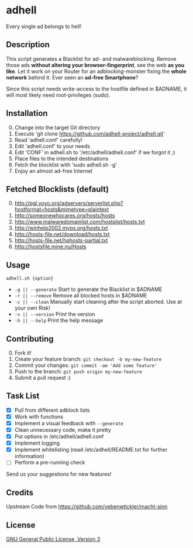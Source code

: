# adhell

Every single ad belongs to hell!

## Description

This script generates a Blacklist for ad- and malwareblocking. Remove those ads **without altering your browser-fingerprint**, see the web **as you like**. Let it work on your Router for an adblocking-monster fixing the **whole network** behind it. Ever seen an **ad-free Smartphone**?

Since this script needs write-access to the hostfile defined in $ADNAME, it will most likely need root-privileges (sudo).

## Installation

0. Change into the target Git directory
0. Execute 'git clone https://github.com/adhell-project/adhell.git'
0. Read 'adhell.conf' carefully!
0. Edit 'adhell.conf' to your needs
0. Edit 'CONF' in adhell.sh to '/etc/adhell/adhell.conf' if we forgot it ;)
0. Place files to the intended destinations
0. Fetch the blocklist with 'sudo adhell.sh -g'
0. Enjoy an almost ad-free Internet

## Fetched Blocklists (default)

0. http://pgl.yoyo.org/adservers/serverlist.php?hostformat=hosts&mimetype=plaintext
0. http://someonewhocares.org/hosts/hosts
0. http://www.malwaredomainlist.com/hostslist/hosts.txt
0. http://winhelp2002.mvps.org/hosts.txt
0. http://hosts-file.net/download/hosts.txt
0. http://hosts-file.net/hphosts-partial.txt
0. http://hostsfile.mine.nu/Hosts

## Usage

`adhell.sh {option}`
* `-g || --generate` Start to generate the Blacklist in $ADNAME
* `-r || --remove` Remove all blocked hosts in $ADNAME
* `-c || --clean` Manually start cleaning after the script aborted. Use at your own Risk!
* `-v || --version` Print the version
* `-h || --help` Print the help message

## Contributing

0. Fork it!
0. Create your feature branch: `git checkout -b my-new-feature`
0. Commit your changes: `git commit -am 'Add some feature'`
0. Push to the branch: `git push origin my-new-feature`
0. Submit a pull request :)

## Task List

- [x] Pull from different adblock lists
- [x] Work with functions
- [x] Implement a visual feedback with `--generate`
- [x] Clean unnecessary code, make it pretty
- [x] Put options in /etc/adhell/adhell.conf
- [x] Implement logging
- [x] Implement whitelisting (read /etc/adhell/README.txt for further information)
- [ ] Perform a pre-running check

Send us your suggestions for new features!

## Credits

Upstream Code from https://github.com/vebenwtickler/macht-sinn

## License

[GNU General Public License, Version 3](LICENSE)
